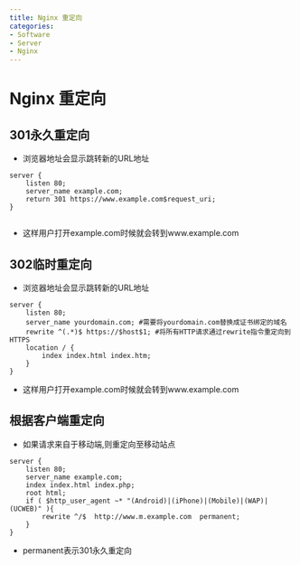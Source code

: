 ```yaml
---
title: Nginx 重定向
categories:
- Software
- Server
- Nginx
---
```

# Nginx 重定向

## 301永久重定向

- 浏览器地址会显示跳转新的URL地址

```nginx
server {
    listen 80;
    server_name example.com;
    return 301 https://www.example.com$request_uri;
}


```

- 这样用户打开example.com时候就会转到www.example.com

## 302临时重定向

- 浏览器地址会显示跳转新的URL地址

````nginx
server {
    listen 80;
    server_name yourdomain.com; #需要将yourdomain.com替换成证书绑定的域名
    rewrite ^(.*)$ https://$host$1; #将所有HTTP请求通过rewrite指令重定向到HTTPS
    location / {
        index index.html index.htm;
    }
}
````

- 这样用户打开example.com时候就会转到www.example.com

## 根据客户端重定向

- 如果请求来自于移动端,则重定向至移动站点

```nginx
server {
    listen 80;
    server_name example.com;
    index index.html index.php;
    root html;
    if ( $http_user_agent ~* "(Android)|(iPhone)|(Mobile)|(WAP)|(UCWEB)" ){
        rewrite ^/$  http://www.m.example.com  permanent;
    }
}

```

- permanent表示301永久重定向